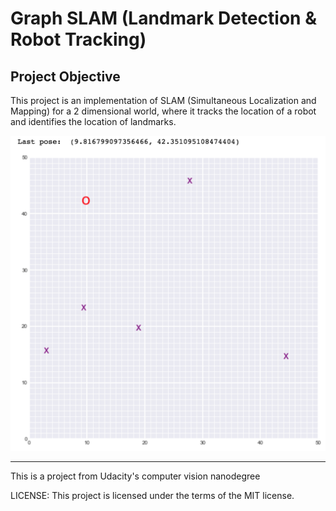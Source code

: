 # Graph SLAM (Landmark Detection & Robot Tracking)



## Project Objective

This project is an implementation of SLAM (Simultaneous Localization and Mapping) for a 2 dimensional world, where it tracks the location of a robot and identifies the location of landmarks.



![robot_world](./images/robot_world.png)






____________________________________________________________________

This is a project from Udacity's computer vision nanodegree


LICENSE: This project is licensed under the terms of the MIT license.